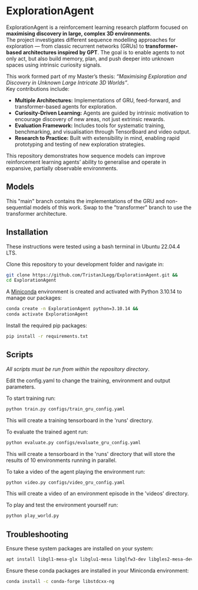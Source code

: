 # ExplorationAgent

ExplorationAgent is a reinforcement learning research platform focused on **maximising discovery in large, complex 3D environments**.  
The project investigates different sequence modelling approaches for exploration — from classic recurrent networks (GRUs) to **transformer-based architectures inspired by GPT**. The goal is to enable agents to not only act, but also build memory, plan, and push deeper into unknown spaces using intrinsic curiosity signals.

This work formed part of my Master’s thesis: *“Maximising Exploration and Discovery in Unknown Large Intricate 3D Worlds”*.  
Key contributions include:

- **Multiple Architectures:** Implementations of GRU, feed-forward, and transformer-based agents for exploration.  
- **Curiosity-Driven Learning:** Agents are guided by intrinsic motivation to encourage discovery of new areas, not just extrinsic rewards.  
- **Evaluation Framework:** Includes tools for systematic training, benchmarking, and visualisation through TensorBoard and video output.  
- **Research to Practice:** Built with extensibility in mind, enabling rapid prototyping and testing of new exploration strategies.

This repository demonstrates how sequence models can improve reinforcement learning agents’ ability to generalise and operate in expansive, partially observable environments.

## Models

This "main" branch contains the implementations of the GRU and non-sequential models of this work. Swap to the "transformer" branch to use the transformer architecture.

## Installation

These instructions were tested using a bash terminal in Ubuntu 22.04.4 LTS.

Clone this repository to your development folder and navigate in:
```bash
git clone https://github.com/TristanJLegg/ExplorationAgent.git &&
cd ExplorationAgent
```

A [Miniconda](https://docs.anaconda.com/miniconda/install/) environment is created and activated with Python 3.10.14 to manage our packages:
```bash
conda create -n ExplorationAgent python=3.10.14 &&
conda activate ExplorationAgent
```

Install the required pip packages:
```bash
pip install -r requirements.txt
```

## Scripts

*All scripts must be run from within the repository directory*.

Edit the config.yaml to change the training, environment and output parameters.

To start training run:
```bash
python train.py configs/train_gru_config.yaml
```
This will create a training tensorboard in the 'runs' directory.

To evaluate the trained agent run:
```bash
python evaluate.py configs/evaluate_gru_config.yaml
```
This will create a tensorboard in the 'runs' directory that will store the results of 10 environments running in parallel.

To take a video of the agent playing the environment run:
```bash
python video.py configs/video_gru_config.yaml
```
This will create a video of an environment episode in the 'videos' directory.

To play and test the environment yourself run:
```bash
python play_world.py
```

## Troubleshooting

Ensure these system packages are installed on your system:
```bash
apt install libgl1-mesa-glx libglu1-mesa libglfw3-dev libgles2-mesa-dev libfreetype6 libfreetype6-dev
```

Ensure these conda packages are installed in your Miniconda environment:
```bash
conda install -c conda-forge libstdcxx-ng
```
